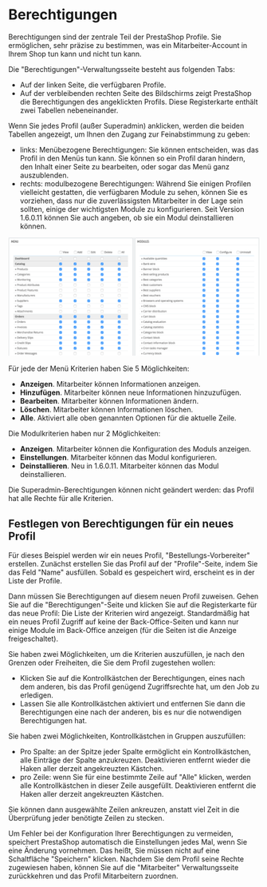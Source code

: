 # Berechtigungen

Berechtigungen sind der zentrale Teil der PrestaShop Profile. Sie ermöglichen, sehr präzise zu bestimmen, was ein Mitarbeiter-Account in Ihrem Shop tun kann und nicht tun kann.

Die "Berechtigungen"-Verwaltungsseite besteht aus folgenden Tabs:

* Auf der linken Seite, die verfügbaren Profile.
* Auf der verbleibenden rechten Seite des Bildschirms zeigt PrestaShop die Berechtigungen des angeklickten Profils. Diese Registerkarte enthält zwei Tabellen nebeneinander.

Wenn Sie jedes Profil (außer Superadmin) anklicken, werden die beiden Tabellen angezeigt, um Ihnen den Zugang zur Feinabstimmung zu geben:

* links: Menübezogene Berechtigungen: Sie können entscheiden, was das Profil in den Menüs tun kann. Sie können so ein Profil daran hindern, den Inhalt einer Seite zu bearbeiten, oder sogar das Menü ganz auszublenden.
* rechts: modulbezogene Berechtigungen: Während Sie einigen Profilen vielleicht gestatten, die verfügbaren Module zu sehen, können Sie es vorziehen, dass nur die zuverlässigsten Mitarbeiter in der Lage sein sollten, einige der wichtigsten Module zu konfigurieren. Seit Version 1.6.0.11 können Sie auch angeben, ob sie ein Modul deinstallieren können.

![](../../../.gitbook/assets/43417612.png)

Für jede der Menü Kriterien haben Sie 5 Möglichkeiten:

* **Anzeigen**. Mitarbeiter können Informationen anzeigen.
* **Hinzufügen**. Mitarbeiter können neue Informationen hinzuzufügen.
* **Bearbeiten**. Mitarbeiter können Informationen ändern.
* **Löschen**. Mitarbeiter können Informationen löschen.
* **Alle**. Aktiviert alle oben genannten Optionen für die aktuelle Zeile.

Die Modulkriterien haben nur 2 Möglichkeiten:

* **Anzeigen**. Mitarbeiter können die Konfiguration des Moduls anzeigen.
* **Einstellungen**. Mitarbeiter können das Modul konfigurieren.
* **Deinstallieren**. Neu in 1.6.0.11. Mitarbeiter können das Modul deinstallieren.

Die Superadmin-Berechtigungen können nicht geändert werden: das Profil hat alle Rechte für alle Kriterien.

## Festlegen von Berechtigungen für ein neues Profil <a href="#berechtigungen-festlegenvonberechtigungenfuereinneuesprofil" id="berechtigungen-festlegenvonberechtigungenfuereinneuesprofil"></a>

Für dieses Beispiel werden wir ein neues Profil, "Bestellungs-Vorbereiter" erstellen. Zunächst erstellen Sie das Profil auf der "Profile"-Seite, indem Sie das Feld "Name" ausfüllen. Sobald es gespeichert wird, erscheint es in der Liste der Profile.

Dann müssen Sie Berechtigungen auf diesem neuen Profil zuweisen. Gehen Sie auf die "Berechtigungen"-Seite und klicken Sie auf die Registerkarte für das neue Profil: Die Liste der Kriterien wird angezeigt. Standardmäßig hat ein neues Profil Zugriff auf keine der Back-Office-Seiten und kann nur einige Module im Back-Office anzeigen (für die Seiten ist die Anzeige freigeschaltet).

Sie haben zwei Möglichkeiten, um die Kriterien auszufüllen, je nach den Grenzen oder Freiheiten, die Sie dem Profil zugestehen wollen:

* Klicken Sie auf die Kontrollkästchen der Berechtigungen, eines nach dem anderen, bis das Profil genügend Zugriffsrechte hat, um den Job zu erledigen.
* Lassen Sie alle Kontrollkästchen aktiviert und entfernen Sie dann die Berechtigungen eine nach der anderen, bis es nur die notwendigen Berechtigungen hat.

Sie haben zwei Möglichkeiten, Kontrollkästchen in Gruppen auszufüllen:

* Pro Spalte: an der Spitze jeder Spalte ermöglicht ein Kontrollkästchen, alle Einträge der Spalte anzukreuzen. Deaktivieren entfernt wieder die Haken aller derzeit angekreuzten Kästchen.
* pro Zeile: wenn Sie für eine bestimmte Zeile auf "Alle" klicken, werden alle Kontrollkästchen in dieser Zeile ausgefüllt. Deaktivieren entfernt die Haken aller derzeit angekreuzten Kästchen.

Sie können dann ausgewählte Zeilen ankreuzen, anstatt viel Zeit in die Überprüfung jeder benötigte Zeilen zu stecken.

Um Fehler bei der Konfiguration Ihrer Berechtigungen zu vermeiden, speichert PrestaShop automatisch die Einstellungen jedes Mal, wenn Sie eine Änderung vornehmen. Das heißt, Sie müssen nicht auf eine Schaltfläche "Speichern" klicken. Nachdem Sie dem Profil seine Rechte zugewiesen haben, können Sie auf die "Mitarbeiter" Verwaltungsseite zurückkehren und das Profil Mitarbeitern zuordnen.
